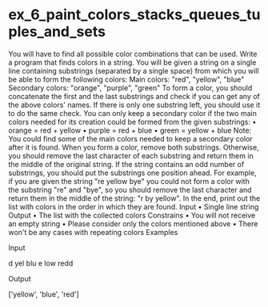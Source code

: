 # ex_6_paint_colors_stacks_queues_tuples_and_sets
You will have to find all possible color combinations that can be used.
Write a program that finds colors in a string. You will be given a string on a single line containing substrings (separated by a single space) from which you will be able to form the following colors: 
Main colors: "red", "yellow", "blue"
Secondary colors: "orange", "purple", "green"
To form a color, you should concatenate the first and the last substrings and check if you can get any of the above colors' names. If there is only one substring left, you should use it to do the same check.
You can only keep a secondary color if the two main colors needed for its creation could be formed from the given substrings:
•	orange = red + yellow
•	purple = red + blue
•	green = yellow + blue
Note: You could find some of the main colors needed to keep a secondary color after it is found. 
When you form a color, remove both substrings. Otherwise, you should remove the last character of each substring and return them in the middle of the original string. If the string contains an odd number of substrings, you should put the substrings one position ahead.
For example, if you are given the string "re yellow bye" you could not form a color with the substring "re" and "bye", so you should remove the last character and return them in the middle of the string: "r by yellow".
In the end, print out the list with colors in the order in which they are found.
Input
•	Single line string
Output
•	The list with the collected colors
Constrains
•	You will not receive an empty string
•	Please consider only the colors mentioned above
•	There won't be any cases with repeating colors
Examples

Input

d yel blu e low redd

Output

['yellow', 'blue', 'red']


